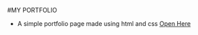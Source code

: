 #MY PORTFOLIO
- A simple portfolio page made using html and css
<a href="https://gaurav-9648.github.io/personal/">Open Here</a>
